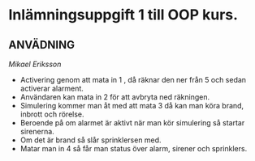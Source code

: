 # Inlämningsuppgift 1 till OOP kurs.

## ANVÄDNING

*Mikael Eriksson*

* Activering genom att mata in 1 , då räknar den ner från 5 och sedan activerar alarment.
* Användaren kan mata in 2 för att avbryta ned räkningen.
* Simulering kommer man åt med att mata 3 då kan man köra brand, inbrott och rörelse.
* Beroende på om alarmet är aktivt när man kör simulering så startar sirenerna.
* Om det är brand så slår sprinklersen med.
* Matar man in 4 så får man status över alarm, sirener och sprinklers.

